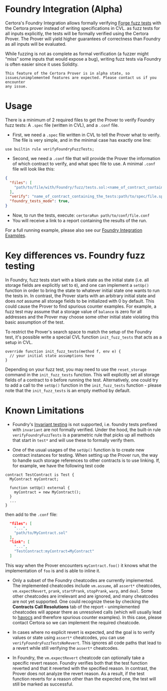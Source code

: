 Foundry Integration (Alpha)
=================

Certora's Foundry Integration allows formally verifying [Forge fuzz tests](https://book.getfoundry.sh/forge/fuzz-testing) with the Certora prover instead of writing specifications in CVL.
as fuzz tests for all inputs explicitly, the tests will be formally verified using the Certora Prover.
The Prover will yield higher guarantees of correctness than Foundry as all inputs will be evaluated. 

While fuzzing is not as complete as formal verification (a fuzzer might “miss” some inputs that would expose a bug), 
writing fuzz tests via Foundry is often easier since it uses Solidity.



```{caution}
This feature of the Certora Prover is in alpha state, so issues/unimplemented features are expected. Please contact us if you encounter 
any issue.
```

# Usage

There is a minimum of 2 required files to get the Prover to verify Foundry fuzz tests: A `.spec` file (written in CVL), and a `.conf` file. 

- First, we need a `.spec` file written in CVL to tell the Prover what to verify. The file is very simple, and in the minimal case 
has exactly one line:

```solidity
use builtin rule verifyFoundryFuzzTests;
```

- Second, we need a `.conf` file that will provide the Prover the information of which contract to verify, and what spec file to use. 
A minimal `.conf` file will look like this:

```json
{
  "files": [
    "path/to/file/with/Foundry/fuzz/tests.sol:<name_of_contract_containing_the_tests>",
  ],
  "verify": "name_of_contract_containing_the_tests:path/to/spec/file.spec",
  "foundry_tests_mode": true,
}
```

- Now, to run the tests, execute:
`certoraRun path/to/conf/file.conf`
- You will receive a link to a report containing the results of the run.

For a full running example, please also see our [Foundry Integration Examples](https://github.com/Certora/Examples/tree/master/FoundryIntegration).

# Key differences vs. Foundry fuzz testing

In Foundry, fuzz tests start with a blank state as the initial state (i.e. all storage fields are explicitly set to `0`), and one can implement 
a `setUp()` function in order to bring the state to whatever initial state one wants to run the tests in. In contrast, the Prover starts with 
an arbitrary initial state and does _not_ assume all storage fields to be initialized with 0 by default. This could cause the Prover to find 
spurious counter examples. For example, a fuzz test may assume that a storage value of `balance` is zero for all addresses and the Prover may 
choose some other initial state violating this basic assumption of the test. 

To restrict the Prover's search space to match the setup of the Foundry test, it's possible write a special CVL function  `init_fuzz_tests` 
that acts as a setup in CVL. 

```solidity
override function init_fuzz_tests(method f, env e) {
  // your initial state assumptions here
}
 ```
Depending on your fuzz test, you may need to use the `reset_storage` command in the `init_fuzz_tests` function. This will explicitly set all 
storage fields of a contract to `0` before running the test. Alternatively, one could try to add a call to the `setUp()` function in the 
`init_fuzz_tests` function - please note that the `init_fuzz_tests` is an empty method by default.

# Known Limitations 
- Foundry's [Invariant testing](https://book.getfoundry.sh/forge/invariant-testing) is not supported, i.e. foundry tests prefixed with 
`invariant` are not formally verified. Under the hood, the built-in rule `verifyFoundryFuzzTests` is a parametric rule that picks up all methods 
that start in `test*` and will use these to formally verify them. 

- One of the usual usages of the `setUp()` function is to create new contract instances for testing.
When setting up the Prover run, the way to handle such storage references to other contracts is to use linking. If, for example,
 we have the following test code

```solidity
contract TestContract is Test {
  MyContract myContract;
	
  function setUp() external {
    myContract = new MyContract();
  }
  ...
}
```

then add to the `.conf` file:

```json
  "files": [
    "...",
    "path/to/MyContract.sol"
  ],
  "link": [
    "...",
    "TestContract:myContract=MyContract"
  ]
```

This way when the Prover encounters `myContract.foo()` it knows what the implementation of `foo` is and is able to inline it.

- Only a subset of the Foundry cheatcodes are currently implemented.
The implemented cheatcodes include `vm.assume`, all `assert*` cheatcodes, `vm.expectRevert`, `prank`, `startPrank`, `stopPrank`, 
`warp`, and `deal`. Some other cheatcodes are irrelevant and are ignored, and many cheatcodes are not yet supported. One could 
recognize these by checking the **Contracts Call Resolutions** tab of the report - unimplemented cheatcodes will appear there 
as unresolved calls (which will usually lead to [havocs](https://docs.certora.com/en/latest/docs/user-guide/glossary.html#term-havoc) 
and therefore spurious counter examples). In this case, please contact Certora so we can implement the required cheatcode.

- In cases where no explicit revert is expected, and the goal is to verify values or state using `assert*` cheatcodes, 
you can use `verifyFoundryFuzzTestsNoRevert`. This ignores all code paths that lead to a revert while still verifying the `assert*` cheatcodes.

- In Foundry, the `vm.expectRevert` cheatcode can optionally take a specific revert reason. 
Foundry verifies both that the test function reverted and that it reverted with the specified reason. 
In contrast, the Prover does not analyze the revert reason. As a result, if the test function reverts for a reason other than 
the expected one, the test will still be marked as successful.